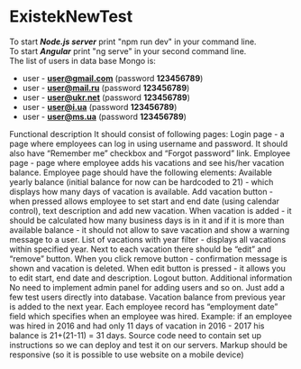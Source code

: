 # ExistekNewTest

   To start ***Node.js server*** print "npm run dev" in your command line.   
   To start ***Angular*** print "ng serve" in your second command line.   
   The list of users in data base Mongo is:   
   * user - **user@gmail.com** (password **123456789**)   
   * user - **user@mail.ru** (password **123456789**)   
   * user - **user@ukr.net** (password **123456789**)   
   * user - **user@i.ua** (password **123456789**)   
   * user - **user@ms.ua** (password **123456789**)


Functional description 
It should consist of following pages:
   Login page - a page where employees can log in using username and password. It should also have “Remember me” checkbox and “Forgot password” link.
   Employee page - page where employee adds his vacations and see his/her vacation balance.
   Employee page should have the following elements:
   Available yearly balance (initial balance for now can be hardcoded to 21) - which displays how many days of vacation is available.
   Add vacation button - when pressed allows employee to set start and end date (using calendar control), text description and add new vacation. When vacation is added - it should be calculated how many business days is in it and if it is more than available balance - it should not allow to save vacation and show a warning message to a user.
   List of vacations with year filter - displays all vacations within specified year. Next to each vacation there should be “edit” and “remove” button. When you click remove button - confirmation message is shown and vacation is deleted. When edit button is pressed - it allows you to edit start, end date and description.
   Logout button.
Additional information
   No need to implement admin panel for adding users and so on. Just add a few test users directly into database.
   Vacation balance from previous year is added to the next year. Each employee record has “employment date” field which specifies when an employee was hired. Example: if an employee was hired in 2016 and had only 11 days of vacation in 2016 - 2017 his balance is 21+(21-11) = 31 days.
   Source code need to contain set up instructions so we can deploy and test it on our servers.
   Markup should be responsive (so it is possible to use website on a mobile device)
